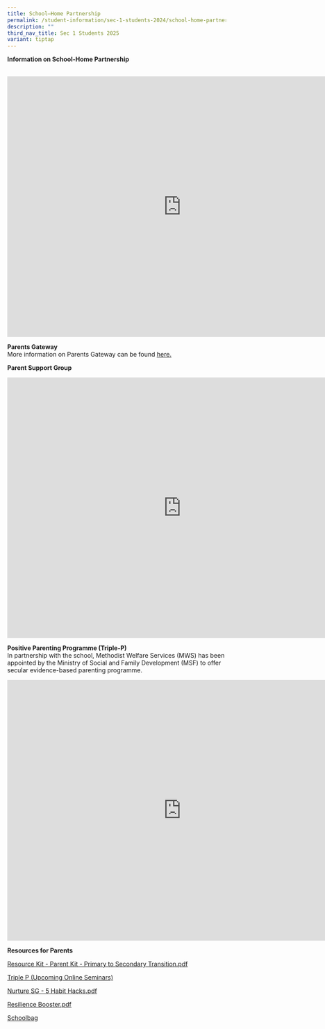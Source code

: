 ```yaml
---
title: School–Home Partnership
permalink: /student-information/sec-1-students-2024/school-home-partnership/
description: ""
third_nav_title: Sec 1 Students 2025
variant: tiptap
---
```

<p><strong>Information on School-Home Partnership<br></strong><br></p><div class="iframe-wrapper"><iframe height="600" width="800" allowfullscreen="true" frameborder="0" src="https://docs.google.com/presentation/d/e/2PACX-1vS9NbT4p9EEtgrdyRfW3UsROzZ8kxKEwed3gWMQa3k6LdORiOFt4NOkPeDvmqhYVS9aiTQYIFQabkR1/embed?start=false&amp;loop=false&amp;delayms=3000"></iframe></div><p><strong>Parents Gateway<br></strong>More information on Parents Gateway can be found&nbsp;<a href="/other-information/parents-gateway" rel="noopener noreferrer nofollow" target="_blank"><u>here</u></a><u>.</u></p><p><strong>Parent Support Group</strong></p><div class="iframe-wrapper"><iframe height="600" width="800" allowfullscreen="true" frameborder="0" src="https://docs.google.com/presentation/d/e/2PACX-1vQcjhTzqwasyQMrFxM9c57ZnsY6GE1g62xfKLBWyM7UcXfySZY-ZwUmiqXCWooFMhs8OixIHXrheHHZ/embed?start=false&amp;loop=false&amp;delayms=3000"></iframe></div><p><strong>Positive Parenting Programme (Triple-P)<br></strong>In partnership with the school, Methodist Welfare Services (MWS) has been appointed by the Ministry of Social and Family Development (MSF) to offer secular evidence-based parenting programme.</p><div class="iframe-wrapper"><iframe height="600" width="800" allowfullscreen="true" frameborder="0" src="https://docs.google.com/presentation/d/e/2PACX-1vRNpJaTGHNRwKlb9lirIuhUtcwj_UlkGsH0bq4R3Fgp5EW6POoIC4z24H2aTdsF_FlRGl__rysM7-Kd/embed?start=false&amp;loop=false&amp;delayms=3000"></iframe></div><p><strong>Resources for Parents</strong></p><p><a href="/files/2021%20Sec%201%20eReg/Resource%20Kit%20-%20Parent%20Kit%20-%20Primary%20to%20Secondary%20Transition.pdf" rel="noopener noreferrer nofollow" target="_blank"><u>Resource Kit - Parent Kit - Primary to Secondary Transition.pdf</u></a></p><p><a href="/files/Triple_P__Upcoming_Online_Seminars_.pdf" rel="noopener noreferrer nofollow" target="_blank">Triple P (Upcoming Online Seminars)</a></p><p><a href="/files/Nurture%20SG%20-%205%20Habit%20Hacks.pdf" rel="noopener noreferrer nofollow" target="_blank"><u>Nurture SG - 5 Habit Hacks.pdf</u></a></p><p><a href="/files/Resilience%20Booster.pdf" rel="noopener noreferrer nofollow" target="_blank"><u>Resilience Booster.pdf</u></a></p><p><a href="http://www.schoolbag.edu.sg/" rel="noopener noreferrer nofollow" target=""><u>Schoolbag</u></a></p>